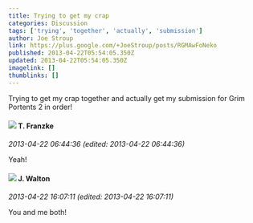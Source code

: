```yaml
---
title: Trying to get my crap
categories: Discussion
tags: ['trying', 'together', 'actually', 'submission']
author: Joe Stroup
link: https://plus.google.com/+JoeStroup/posts/RGMAwFoNeko
published: 2013-04-22T05:54:05.350Z
updated: 2013-04-22T05:54:05.350Z
imagelink: []
thumblinks: []
---
```


Trying to get my crap together and actually get my submission for Grim Portents 2 in order!
<div id='comment z124gx5pxma1yf24l04chf3wsp25dpwhkyg0k'>
  <h4><img src='{{site.baseurl}}//images/avatars/110330901807759406775_photo.jpg'> T. Franzke</h4>
      <p><cite>2013-04-22 06:44:36 (edited: 2013-04-22 06:44:36)</cite></p>
        <p>Yeah!</p>
</div>
        

<div id='comment z124gx5pxma1yf24l04chf3wsp25dpwhkyg0k'>
  <h4><img src='{{site.baseurl}}//images/avatars/111694100408744715863_photo.jpg'> J. Walton</h4>
      <p><cite>2013-04-22 16:07:11 (edited: 2013-04-22 16:07:11)</cite></p>
        <p>You and me both!</p>
</div>
        